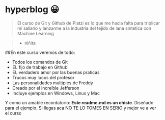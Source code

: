 # hyperblog 😀


>El curso de Git y Github de Platzi es lo que me hacia falta para triplicar mi saliario y lanzarme a la industria del tejido de lana sintetica con Machine Learning

>- niñita

##En este curso veremos de todo:
* Todos los comandos de Git
* EL fljo de trabajo en Github
* EL verdadero amor por las buenas praticas
* Trucos muy locos del profesor
* Las personalidades multiples de Freddy
* Creado por el increíble Jefferson
* Incluye ejemplos en Windows, Linux y Mac

Y como un amable recordatorio: **Este readme.md es un chiste**. Diseñado para el ejemplo. Si llegas aca NO TE LO TOMES EN SERIO y mejor ve a ver el curso

